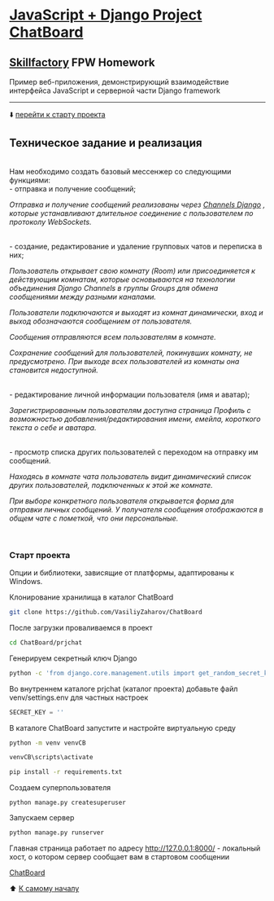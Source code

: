 # [JavaScript + Django Project ChatBoard](http://127.0.0.1:8000/accounts/login/)
## [Skillfactory](https://skillfactory.ru) FPW Homework

Пример веб-приложения, демонстрирующий взаимодействие интерфейса JavaScript и серверной части Django framework
<hr>
<p> </p>

:arrow_down: [перейти к старту проекта](README.md#Старт-проекта)

<p> </p>

## Техническое задание и реализация  
<br>
Нам необходимо создать базовый мессенжер со следующими функциями:
<br>
- отправка и получение сообщений;

*Отправка и получение сообщений реализованы через [Channels Django](https://channels.readthedocs.io/en/stable/introduction.html) , которые устанавливают длительное соединение с пользователем по протоколу WebSockets.*

<br>
- создание, редактирование и удаление групповых чатов и переписка в них;

*Пользователь открывает свою комнату (Room) или присоединяется к действующим комнатам, которые основываются на технологии объединения Django Channels в группы Groups для обмена сообщениями между разными каналами.*

*Пользователи подключаются и выходят из комнат динамически, вход и выход обозначаются сообщением от пользователя.*

*Сообщения отправляются всем пользователям в комнате.*

*Сохранение сообщений для пользователей, покинувших комнату, не предусмотрено. При выходе всех пользователей из комнаты она становится недоступной.*

<br>
- редактирование личной информации пользователя (имя и аватар);

*Зарегистрированным пользователям доступна страница Профиль с возможностью добавления/редактирования имени, емейла, короткого текста о себе и аватара.*

<br>
- просмотр списка других пользователей с переходом на отправку им сообщений.

*Находясь в комнате чата пользователь видит динамический список других пользователей, подключенных к этой же комнате.*

*При выборе конкретного пользователя открывается форма для отправки личных сообщений. У получателя сообщения отображаются в общем чате с пометкой, что они персональные.*

<br>

### Старт проекта

Опции и библиотеки, зависящие от платформы, адаптированы к Windows.

Клонирование хранилища в каталог ChatBoard
```bash
git clone https://github.com/VasiliyZaharov/ChatBoard
```
После загрузки проваливаемся в проект
```bash
cd ChatBoard/prjchat
```

Генерируем секретный ключ Django
```bash
python -c 'from django.core.management.utils import get_random_secret_key; print(get_random_secret_key())'
```

Во внутреннем каталоге prjchat (каталог проекта) добавьте файл venv/settings.env для частных настроек 
```python
SECRET_KEY = ''
```  

В каталоге ChatBoard запустите и настройте виртуальную среду
```bash
python -m venv venvCB
```
```bash
venvCB\scripts\activate
```
```bash
pip install -r requirements.txt
```

Создаем суперпользователя
```
python manage.py createsuperuser
``` 

Запускаем сервер
```bash
python manage.py runserver
```

Главная страница работает по адресу http://127.0.0.1:8000/ - локальный хост, о котором сервер сообщает вам в стартовом сообщении

[ChatBoard](http://127.0.0.1:8000/)
<p> </p>
<p> </p>

:arrow_up: [К самому началу](README.md#Техническое-задание-и-реализация)

<br><br>
